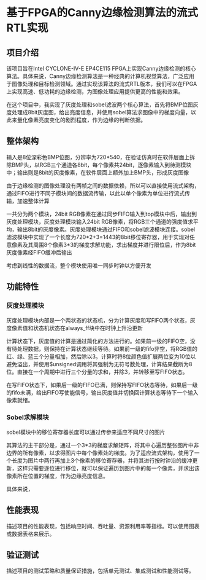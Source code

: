 # 基于FPGA的Canny边缘检测算法的流式RTL实现

## 项目介绍

该项目旨在Intel CYCLONE-IV-E EP4CE115 FPGA上实现Canny边缘检测的核心算法。具体来说，Canny边缘检测算法是一种经典的计算机视觉算法，广泛应用于图像处理和目标检测领域。通过实现该算法的流式RTL版本，我们可以在FPGA上实现高速、低功耗的边缘检测，为图像处理应用提供更高的性能和效果。

在这个项目中，我实现了灰度处理和sobel滤波两个核心算法，首先将BMP位图灰度处理成8bit灰度图，给出亮度信息，并使用sobel算法求图像中的梯度向量，以此来量化像素亮度变化的剧烈程度，作为边缘的判断依据。

## 整体架构

输入是8位深彩色BMP位图，分辨率为720*540，在验证仿真时在软件层面上拆除BMP头，以RGB三个通道各8bit，每个像素共24bit，逐像素输入到待测模块中；输出则是8bit的灰度像素，在软件层面上额外加上BMP头，形成灰度图像

由于边缘检测的图像处理没有两帧之间的数据依赖，所以可以直接使用流式架构，通过FIFO进行不同子模块间的数据流传输，以此以单个像素为单位进行流式传输，加速整体计算

一共分为两个模块，24bit RGB像素在通过同步FIFO输入到top模块中后，输出到灰度处理模块，灰度处理模块输入24bit RGB像素，将RGB三个通道的强度值求平均，输出8bit的灰度像素。灰度处理模块通过FIFO和sobel滤波模块连接。sobel滤波模块中实现了一个长度为720*2+3=1443的8bit移位寄存器，用于实现对任意像素及其周围8个像素3\*3的梯度求解功能，求出梯度并进行限位后，作为8bit灰度像素经FIFO缓冲后输出

考虑到线性的数据流，整个模块使用唯一同步时钟以方便开发

## 功能特性

### 灰度处理模块

灰度处理模块内部是一个两状态的状态机，分为计算灰度和写FIFO两个状态，灰度像素值和状态机状态在always_ff块中在时钟上升沿更新

计算状态下，灰度值的计算是通过简化的方法进行的。如果前一级的FIFO空，没有待处理数据，则保持在计算状态继续等待。如果前一级的fifo非空，将RGB值的红、绿、蓝三个分量相加，然后除以3。计算时将8位颜色值扩展两位变为10位以避免溢出，并使用$unsigned调用将其强制为无符号数处理，计算结果截断为8位。直接在一个周期中进行三个分量的求和，并除3，并转移至写FIFO状态。

在写FIFO状态下，如果后一级的FIFO已满，则保持写FIFO状态等待，如果后一级的fifo未满，给出FIFO写使能信号，输出灰度值并切换回计算状态等待下一个输入像素就绪。

### Sobel求解模块

sobel模块中的移位寄存器长度可以通过传参来适应不同尺寸的图片

其算法的主干部分是，通过一个3\*3的梯度求解矩阵，将其中心遍历整张图片中非边界的所有像素，以求得图片中每个像素处的梯度。为了适应流式架构，使用了一个长度为图片中两行再加上3个像素的移位寄存器，并将其进行按时钟沿的缓冲更新，这样只需要逐位进行移位，就可以保证遍历到图片中的每一个像素，并求出该像素所在位置的梯度，作为边缘亮度信息。

具体来说，

## 性能表现

描述项目的性能表现，包括响应时间、吞吐量、资源利用率等指标。可以使用图表或数据表格来展示。

## 验证测试

描述项目的测试策略和质量保证措施，包括单元测试、集成测试和性能测试等。
